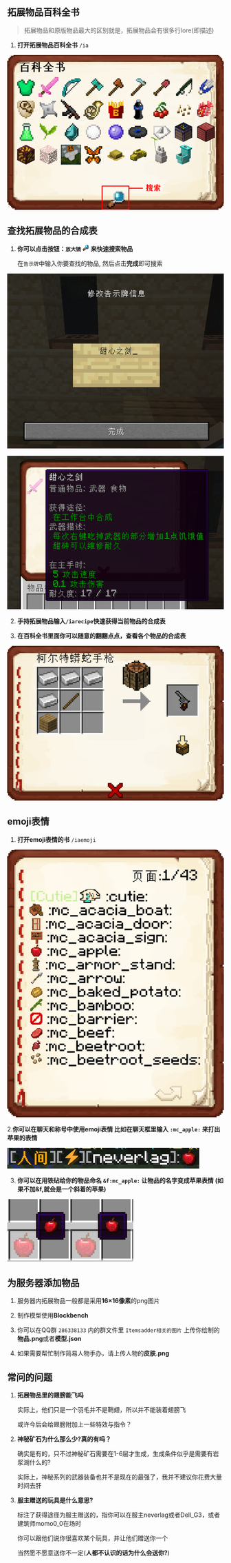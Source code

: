 ## 拓展物品百科全书
> 拓展物品和原版物品最大的区别就是，拓展物品会有很多行lore(即描述)

1. **打开拓展物品百科全书** `/ia`

![](pics/iabook.png)

## 查找拓展物品的合成表

1. **你可以点击按钮：`放大镜` ![](pics/icon_search.png) 来快速搜索物品**

    在`告示牌`中输入你要查找的物品, 然后点击**完成**即可搜索

![](pics/search1.png)

![](pics/search2.png)


2. **手持拓展物品输入`/iarecipe`快速获得当前物品的合成表**

3. **在百科全书里面你可以随意的翻翻点点，查看各个物品的合成表**

![](pics/iarecipe.png)



## emoji表情
1. **打开emoji表情的书** `/iaemoji`

![](pics/iaemoji.png)

2.**你可以在聊天和称号中使用emoji表情 比如在聊天框里输入 `:mc_apple:` 来打出苹果的表情**

![](pics/applechat.png)

3. **你可以在用铁砧给你的物品命名 `&f:mc_apple:` 让物品的名字变成苹果表情 (如果不加&f,就会是一个斜着的苹果)**

![](pics/apple.png)

## 为服务器添加物品

1. 服务器内拓展物品一般都是采用**16×16像素**的png图片

2. 制作模型使用**Blockbench**

3. 你可以在QQ群 `286338133` 内的群文件里 `Itemsadder相关的图片` 上传你绘制的**物品.png**或者**模型.json**

4. 如果需要帮忙制作简易人物手办，请上传人物的**皮肤.png**

## 常问的问题

1. **拓展物品里的翅膀能飞吗**

    实际上，他们只是一个羽毛并不是鞘翅，所以并不能装着翅膀飞

    或许今后会给翅膀附加上一些特效与指令？

2. **神秘矿石为什么那么少?真的有吗？**

    确实是有的，只不过神秘矿石需要在1-6层才生成，生成条件似乎是需要有岩浆湖什么的?

    实际上，神秘系列的武器装备也并不是现在的最强了，我并不建议你花费大量时间去肝

3. **服主赠送的玩具是什么意思?**

    标注了获得途径为服主赠送的，指你可以在服主neverlag或者Dell_G3，或者建筑师momo0_0在场时

    你可以跟他们说你很喜欢某个玩具，并让他们赠送你一个

    当然愿不愿意送你不一定(**人都不认识的话为什么会送你?**)